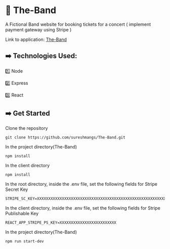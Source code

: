 # :guitar:  The-Band

A Fictional Band website for booking tickets for a concert ( implement payment gateway using Stripe )

Link to application: [The-Band](https://the-band-official.herokuapp.com/)

## :arrow_right: Technologies Used:

:one: Node

:two: Express

:three: React 

## :arrow_right: Get Started

Clone the repository

`git clone https://github.com/sureshmangs/The-Band.git`

In the project directory(The-Band)

`npm install`

In the client directory

`npm install`

In the root directory, inside the .env file, set the following fields for Stripe Secret Key
```
STRIPE_SC_KEY=XXXXXXXXXXXXXXXXXXXXXXXXXXXXXXXXXXXXXXXXXXXXXXXXXXXXXXXXX
```

In the client directory, inside the .env file, set the following fields for Stripe Publishable Key
```
REACT_APP_STRIPE_PS_KEY=XXXXXXXXXXXXXXXXXXXXXXXXX
```

In the project directory(The-Band)

`npm run start-dev`

